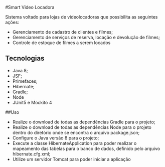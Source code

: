 #Smart Video Locadora

Sistema voltado para lojas de videolocadoras que possibilita as seguintes ações:

- Gerenciamento de cadastro de clientes e filmes;
- Gerenciamento de serviços de reserva, locação e devolução de filmes;
- Controle de estoque de filmes a serem locados

## Tecnologias

- Java 8;
- JSF;
- Primefaces;
- Hibernate;
- Gradle;
- Node
- JUnit5 e Mockito 4

##Uso

- Realize o download de todas as dependências Gradle para o projeto;
- Realize o download de todas as dependências Node para o projeto dentro do diretório onde se encontra o arquivo package.json;
- Configure o Java versão 8 para o projeto;
- Execute a classe HibernateApplication para poder realizar o mapeamento das tabelas para o banco de dados, definido pelo arquivo hibernate.cfg.xml;    
- Utilize um servidor Tomcat para poder iniciar a aplicação
